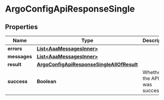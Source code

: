 

# ArgoConfigApiResponseSingle


## Properties

| Name | Type | Description | Notes |
|------------ | ------------- | ------------- | -------------|
|**errors** | [**List&lt;AaaMessagesInner&gt;**](AaaMessagesInner.md) |  |  |
|**messages** | [**List&lt;AaaMessagesInner&gt;**](AaaMessagesInner.md) |  |  |
|**result** | [**ArgoConfigApiResponseSingleAllOfResult**](ArgoConfigApiResponseSingleAllOfResult.md) |  |  |
|**success** | **Boolean** | Whether the API call was successful |  |



